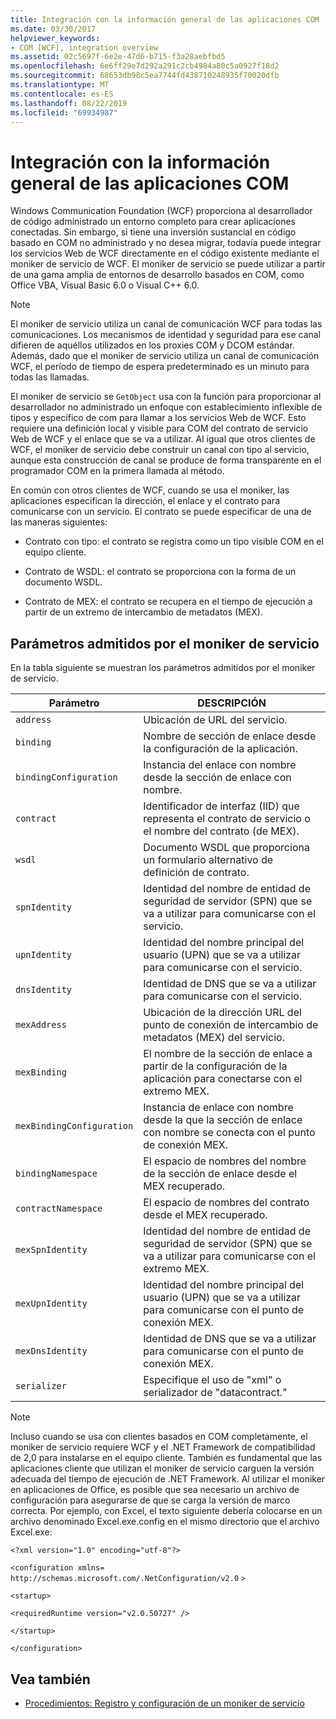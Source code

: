 ```yaml
---
title: Integración con la información general de las aplicaciones COM
ms.date: 03/30/2017
helpviewer_keywords:
- COM [WCF], integration overview
ms.assetid: 02c5697f-6e2e-47d6-b715-f3a28aebfbd5
ms.openlocfilehash: 6e6ff29e7d292a291c2cb4984a80c5a0927f18d2
ms.sourcegitcommit: 68653db98c5ea7744fd438710248935f70020dfb
ms.translationtype: MT
ms.contentlocale: es-ES
ms.lasthandoff: 08/22/2019
ms.locfileid: "69934987"
---
```

# <a name="integrating-with-com-applications-overview"></a>Integración con la información general de las aplicaciones COM
Windows Communication Foundation (WCF) proporciona al desarrollador de código administrado un entorno completo para crear aplicaciones conectadas. Sin embargo, si tiene una inversión sustancial en código basado en COM no administrado y no desea migrar, todavía puede integrar los servicios Web de WCF directamente en el código existente mediante el moniker de servicio de WCF. El moniker de servicio se puede utilizar a partir de una gama amplia de entornos de desarrollo basados en COM, como Office VBA, Visual Basic 6.0 o Visual C++ 6.0.  
  
> [!NOTE]
> El moniker de servicio utiliza un canal de comunicación WCF para todas las comunicaciones. Los mecanismos de identidad y seguridad para ese canal difieren de aquéllos utilizados en los proxies COM y DCOM estándar. Además, dado que el moniker de servicio utiliza un canal de comunicación WCF, el período de tiempo de espera predeterminado es un minuto para todas las llamadas.  
  
 El moniker de servicio se `GetObject` usa con la función para proporcionar al desarrollador no administrado un enfoque con establecimiento inflexible de tipos y específico de com para llamar a los servicios Web de WCF. Esto requiere una definición local y visible para COM del contrato de servicio Web de WCF y el enlace que se va a utilizar. Al igual que otros clientes de WCF, el moniker de servicio debe construir un canal con tipo al servicio, aunque esta construcción de canal se produce de forma transparente en el programador COM en la primera llamada al método.  
  
 En común con otros clientes de WCF, cuando se usa el moniker, las aplicaciones especifican la dirección, el enlace y el contrato para comunicarse con un servicio. El contrato se puede especificar de una de las maneras siguientes:  
  
- Contrato con tipo: el contrato se registra como un tipo visible COM en el equipo cliente.  
  
- Contrato de WSDL: el contrato se proporciona con la forma de un documento WSDL.  
  
- Contrato de MEX: el contrato se recupera en el tiempo de ejecución a partir de un extremo de intercambio de metadatos (MEX).  
  
## <a name="parameters-supported-by-the-service-moniker"></a>Parámetros admitidos por el moniker de servicio  
 En la tabla siguiente se muestran los parámetros admitidos por el moniker de servicio.  
  
|Parámetro|DESCRIPCIÓN|  
|---------------|-----------------|  
|`address`|Ubicación de URL del servicio.|  
|`binding`|Nombre de sección de enlace desde la configuración de la aplicación.|  
|`bindingConfiguration`|Instancia del enlace con nombre desde la sección de enlace con nombre.|  
|`contract`|Identificador de interfaz (IID) que representa el contrato de servicio o el nombre del contrato (de MEX).|  
|`wsdl`|Documento WSDL que proporciona un formulario alternativo de definición de contrato.|  
|`spnIdentity`|Identidad del nombre de entidad de seguridad de servidor (SPN) que se va a utilizar para comunicarse con el servicio.|  
|`upnIdentity`|Identidad del nombre principal del usuario (UPN) que se va a utilizar para comunicarse con el servicio.|  
|`dnsIdentity`|Identidad de DNS que se va a utilizar para comunicarse con el servicio.|  
|`mexAddress`|Ubicación de la dirección URL del punto de conexión de intercambio de metadatos (MEX) del servicio.|  
|`mexBinding`|El nombre de la sección de enlace a partir de la configuración de la aplicación para conectarse con el extremo MEX.|  
|`mexBindingConfiguration`|Instancia de enlace con nombre desde la que la sección de enlace con nombre se conecta con el punto de conexión MEX.|  
|`bindingNamespace`|El espacio de nombres del nombre de la sección de enlace desde el MEX recuperado.|  
|`contractNamespace`|El espacio de nombres del contrato desde el MEX recuperado.|  
|`mexSpnIdentity`|Identidad del nombre de entidad de seguridad de servidor (SPN) que se va a utilizar para comunicarse con el extremo MEX.|  
|`mexUpnIdentity`|Identidad del nombre principal del usuario (UPN) que se va a utilizar para comunicarse con el punto de conexión MEX.|  
|`mexDnsIdentity`|Identidad de DNS que se va a utilizar para comunicarse con el punto de conexión MEX.|  
|`serializer`|Especifique el uso de "xml" o serializador de "datacontract."|  
  
> [!NOTE]
> Incluso cuando se usa con clientes basados en COM completamente, el moniker de servicio requiere WCF y el .NET Framework de compatibilidad de 2,0 para instalarse en el equipo cliente. También es fundamental que las aplicaciones cliente que utilizan el moniker de servicio carguen la versión adecuada del tiempo de ejecución de .NET Framework. Al utilizar el moniker en aplicaciones de Office, es posible que sea necesario un archivo de configuración para asegurarse de que se carga la versión de marco correcta. Por ejemplo, con Excel, el texto siguiente debería colocarse en un archivo denominado Excel.exe.config en el mismo directorio que el archivo Excel.exe:  
>   
>  `<?xml version="1.0" encoding="utf-8"?>`  
>   
>  `<configuration xmlns=` `http://schemas.microsoft.com/.NetConfiguration/v2.0` `>`  
>   
>  `<startup>`  
>   
>  `<requiredRuntime version="v2.0.50727" />`  
>   
>  `</startup>`  
>   
>  `</configuration>`  
  
## <a name="see-also"></a>Vea también

- [Procedimientos: Registro y configuración de un moniker de servicio](../../../../docs/framework/wcf/feature-details/how-to-register-and-configure-a-service-moniker.md)
